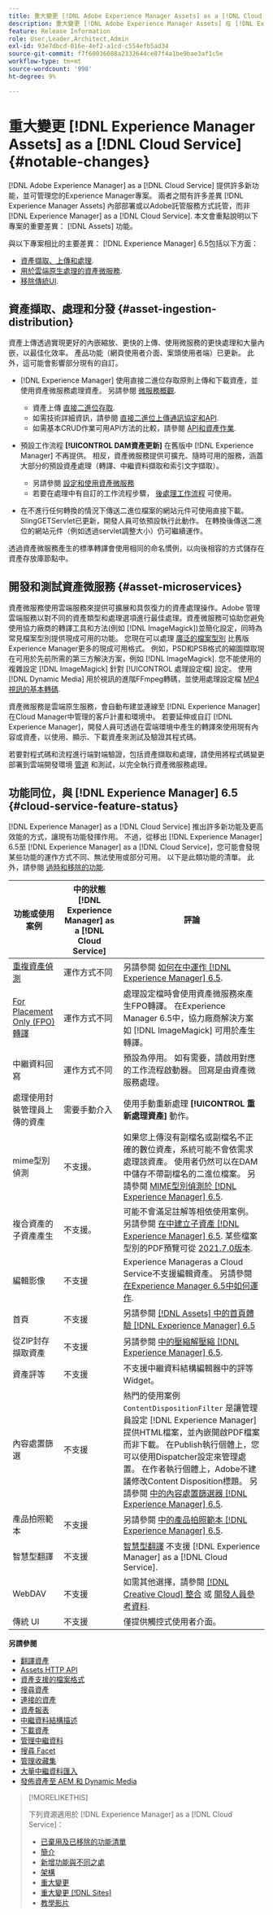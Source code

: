 ```yaml
---
title: 重大變更 [!DNL Adobe Experience Manager Assets] as a [!DNL Cloud Service]
description: 重大變更 [!DNL Adobe Experience Manager Assets] 在 [!DNL Experience Manager] as a [!DNL Cloud Service] 與 [!DNL Adobe Experience Manager] 6.5.
feature: Release Information
role: User,Leader,Architect,Admin
exl-id: 93e7dbcd-016e-4ef2-a1cd-c554efb5ad34
source-git-commit: f7f60036088a2332644ce87f4a1be9bae3af1c5e
workflow-type: tm+mt
source-wordcount: '998'
ht-degree: 9%

---
```


# 重大變更 [!DNL Experience Manager Assets] as a [!DNL Cloud Service] {#notable-changes}

[!DNL Adobe Experience Manager] as a [!DNL Cloud Service] 提供許多新功能，並可管理您的Experience Manager專案。 兩者之間有許多差異 [!DNL Experience Manager Assets] 內部部署或以Adobe託管服務方式託管，而非 [!DNL Experience Manager] as a [!DNL Cloud Service]. 本文會重點說明以下專案的重要差異： [!DNL Assets] 功能。

與以下專案相比的主要差異： [!DNL Experience Manager] 6.5包括以下方面：

* [資產擷取、上傳和處理](#asset-ingestion).
* [用於雲端原生處理的資產微服務](#asset-microservices).
* [移除傳統UI](#classic-ui).

## 資產擷取、處理和分發 {#asset-ingestion-distribution}

資產上傳透過實現更好的內嵌縮放、更快的上傳、使用微服務的更快處理和大量內嵌，以最佳化效率。 產品功能（網頁使用者介面、案頭使用者端）已更新。 此外，這可能會影響部分現有的自訂。

* [!DNL Experience Manager] 使用直接二進位存取原則上傳和下載資產，並使用資產微服務處理資產。 另請參閱 [微服務概觀](/help/assets/asset-microservices-overview.md).
   * 資產上傳 [直接二進位存取](/help/assets/asset-microservices-overview.md#asset-upload-with-direct-binary-access).
   * 如需技術詳細資訊，請參閱 [直接二進位上傳通訊協定和API](/help/assets/developer-reference-material-apis.md#upload-binary).
   * 如需基本CRUD作業可用API方法的比較，請參閱 [API和資產作業](/help/assets/developer-reference-material-apis.md#use-cases-and-apis).
* 預設工作流程 **[!UICONTROL DAM資產更新]** 在舊版中 [!DNL Experience Manager] 不再提供。 相反，資產微服務提供可擴充、隨時可用的服務，涵蓋大部分的預設資產處理（轉譯、中繼資料擷取和索引文字擷取）。
   * 另請參閱 [設定和使用資產微服務](/help/assets/asset-microservices-configure-and-use.md)
   * 若要在處理中有自訂的工作流程步驟， [後處理工作流程](/help/assets/asset-microservices-configure-and-use.md#post-processing-workflows) 可使用。

* 在不進行任何轉換的情況下傳送二進位檔案的網站元件可使用直接下載。 SlingGETServlet已更新，開發人員可依預設執行此動作。 在轉換後傳送二進位的網站元件（例如透過servlet調整大小）仍可繼續運作。

透過資產微服務產生的標準轉譯會使用相同的命名慣例，以向後相容的方式儲存在資產存放庫節點中。

## 開發和測試資產微服務 {#asset-microservices}

資產微服務使用雲端服務來提供可擴展和具恢復力的資產處理操作。Adobe 管理雲端服務以對不同的資產類型和處理選項進行最佳處理。資產微服務可協助您避免使用協力廠商的轉譯工具和方法(例如 [!DNL ImageMagick])並簡化設定，同時為常見檔案型別提供現成可用的功能。 您現在可以處理 [廣泛的檔案型別](/help/assets/file-format-support.md) 比舊版Experience Manager更多的現成可用格式。 例如，PSD和PSB格式的縮圖擷取現在可用於先前所需的第三方解決方案，例如 [!DNL ImageMagick]. 您不能使用的複雜設定 [!DNL ImageMagick] 針對 [!UICONTROL 處理設定檔] 設定。 使用 [!DNL Dynamic Media] 用於視訊的進階FFmpeg轉碼，並使用處理設定檔 [MP4視訊的基本轉碼](/help/assets/manage-video-assets.md#transcode-video).

資產微服務是雲端原生服務，會自動布建並連線至 [!DNL Experience Manager] 在Cloud Manager中管理的客戶計畫和環境中。 若要延伸或自訂 [!DNL Experience Manager]，開發人員可透過在雲端環境中產生的轉譯來使用現有內容或資產，以使用、顯示、下載資產來測試及驗證其程式碼。

若要對程式碼和流程進行端對端驗證，包括資產擷取和處理，請使用將程式碼變更部署到雲端開發環境 [管道](/help/implementing/cloud-manager/configuring-pipelines/introduction-ci-cd-pipelines.md) 和測試，以完全執行資產微服務處理。

## 功能同位，與 [!DNL Experience Manager] 6.5 {#cloud-service-feature-status}

[!DNL Experience Manager] as a [!DNL Cloud Service] 推出許多新功能及更高效能的方式，讓現有功能發揮作用。 不過，從移出 [!DNL Experience Manager] 6.5至 [!DNL Experience Manager] as a [!DNL Cloud Service]，您可能會發現某些功能的運作方式不同、無法使用或部分可用。 以下是此類功能的清單。 此外，請參閱 [過時和移除的功能](/help/release-notes/deprecated-removed-features.md).

| 功能或使用案例 | 中的狀態 [!DNL Experience Manager] as a [!DNL Cloud Service] | 評論 |
|-----|-----|-----|
| [重複資產偵測](/help/assets/detect-duplicate-assets.md) | 運作方式不同 | 另請參閱 [如何在中運作 [!DNL Experience Manager] 6.5](https://experienceleague.adobe.com/docs/experience-manager-65/assets/managing/duplicate-detection.html). |
| [For Placement Only (FPO)轉譯](/help/assets/configure-fpo-renditions.md) | 運作方式不同 | 處理設定檔時會使用資產微服務來產生FPO轉譯。 在Experience Manager 6.5中，協力廠商解決方案如 [!DNL ImageMagick] 可用於產生轉譯。 |
| 中繼資料回寫 | 運作方式不同 | 預設為停用。 如有需要，請啟用對應的工作流程啟動器。 回寫是由資產微服務處理。 |
| 處理使用封裝管理員上傳的資產 | 需要手動介入 | 使用手動重新處理 **[!UICONTROL 重新處理資產]** 動作。 |
| mime型別偵測 | 不支援。 | 如果您上傳沒有副檔名或副檔名不正確的數位資產，系統可能不會依需求處理該資產。 使用者仍然可以在DAM中儲存不帶副檔名的二進位檔案。 另請參閱 [MIME型別偵測於 [!DNL Experience Manager] 6.5](https://experienceleague.adobe.com/docs/experience-manager-65/assets/administer/detect-asset-mime-type-with-tika.html). |
| 複合資產的子資產產生 | 不支援。 | 可能不會滿足註解等相依使用案例。 另請參閱 [在中建立子資產 [!DNL Experience Manager] 6.5](https://experienceleague.adobe.com/docs/experience-manager-65/assets/managing/managing-linked-subassets.html#generate-subassets). 某些檔案型別的PDF預覽可從 [2021.7.0版本](/help/release-notes/release-notes-cloud/release-notes-current.md). |
| 編輯影像 | 不支援 | Experience Manageras a Cloud Service不支援編輯資產。 另請參閱 [在Experience Manager 6.5中如何運作](https://experienceleague.adobe.com/docs/experience-manager-65/assets/managing/manage-assets.html#editing-images). |
| 首頁 | 不支援 | 另請參閱 [[!DNL Assets] 中的首頁體驗 [!DNL Experience Manager] 6.5](https://experienceleague.adobe.com/docs/experience-manager-65/assets/using/assets-home-page.html) |
| 從ZIP封存擷取資產 | 不支援 | 另請參閱 [中的壓縮解壓縮 [!DNL Experience Manager] 6.5](https://experienceleague.adobe.com/docs/experience-manager-65/assets/managing/manage-assets.html#extractzip). |
| 資產評等 | 不支援 | 不支援中繼資料結構編輯器中的評等Widget。 |
| 內容處置篩選 | 不支援 | 熱門的使用案例 `ContentDispositionFilter` 是讓管理員設定 [!DNL Experience Manager] 提供HTML檔案，並內嵌開啟PDF檔案而非下載。 在Publish執行個體上，您可以使用Dispatcher設定來管理處置。 在作者執行個體上，Adobe不建議修改Content Disposition標題。 另請參閱 [中的內容處置篩選器 [!DNL Experience Manager] 6.5](https://experienceleague.adobe.com/docs/experience-manager-65/administering/security/content-disposition-filter.html). |
| 產品拍照範本 | 不支援 | 另請參閱 [中的產品拍照範本 [!DNL Experience Manager] 6.5](https://experienceleague.adobe.com/docs/experience-manager-65/authoring/projects/managing-product-information.html). |
| 智慧型翻譯 | 不支援 | [智慧型翻譯](https://experienceleague.adobe.com/docs/experience-manager-learn/assets/translation/smart-translation-search-feature-video-use.html) 不支援 [!DNL Experience Manager] as a [!DNL Cloud Service]. |
| WebDAV | 不支援 | 如需其他選擇，請參閱 [[!DNL Creative Cloud] 整合](/help/assets/aem-cc-integration-best-practices.md) 或 [開發人員參考資料](/help/assets/developer-reference-material-apis.md). |
| 傳統 UI | 不支援 | 僅提供觸控式使用者介面。 |

**另請參閱**

* [翻譯資產](translate-assets.md)
* [Assets HTTP API](mac-api-assets.md)
* [資產支援的檔案格式](file-format-support.md)
* [搜尋資產](search-assets.md)
* [連接的資產](use-assets-across-connected-assets-instances.md)
* [資產報表](asset-reports.md)
* [中繼資料結構描述](metadata-schemas.md)
* [下載資產](download-assets-from-aem.md)
* [管理中繼資料](manage-metadata.md)
* [搜尋 Facet](search-facets.md)
* [管理收藏集](manage-collections.md)
* [大量中繼資料匯入](metadata-import-export.md)
* [發佈資產至 AEM 和 Dynamic Media](/help/assets/publish-assets-to-aem-and-dm.md)

>[!MORELIKETHIS]
>
>下列資源適用於 [!DNL Experience Manager] as a [!DNL Cloud Service]：
>
>* [已棄用及已移除的功能清單](/help/release-notes/deprecated-removed-features.md)
>* [簡介](/help/overview/introduction.md)
>* [新增功能與不同之處](/help/overview/what-is-new-and-different.md)
>* [架構](/help/overview/architecture.md)
>* [重大變更](/help/release-notes/aem-cloud-changes.md)
>* [重大變更 [!DNL Sites]](/help/sites-cloud/sites-cloud-changes.md)
>* [教學影片](https://experienceleague.adobe.com/docs/experience-manager-learn/cloud-service/overview.html)
